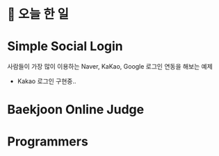 # :thought_balloon: __오늘 한 일__

# __Simple Social Login__
사람들이 가장 많이 이용하는 Naver, KaKao, Google 로그인 연동을 해보는 예제

* Kakao 로그인 구현중..

# __Baekjoon Online Judge__

# __Programmers__
